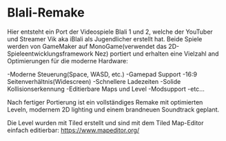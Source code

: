 # Blali-Remake

Hier entsteht ein Port der Videospiele Blali 1 und 2, welche der YouTuber und Streamer Vik aka iBlali als Jugendlicher erstellt hat.
Beide Spiele werden von GameMaker auf MonoGame(verwendet das 2D-Spieleentwicklungsframework Nez) portiert und erhalten eine Vielzahl and Optimierungen für die moderne Hardware:

-Moderne Steuerung(Space, WASD, etc.)
-Gamepad Support
-16:9 Seitenverhältnis(Widescreen)
-Schnellere Ladezeiten
-Solide Kollisionserkennung
-Editierbare Maps und Level
-Modsupport
-etc...

Nach fertiger Portierung ist ein vollständiges Remake mit optimierten Leveln, modernem 2D lighting und einem brandneuen Soundtrack geplant.

Die Level wurden mit Tiled erstellt und sind mit dem Tiled Map-Editor einfach editierbar:
https://www.mapeditor.org/
